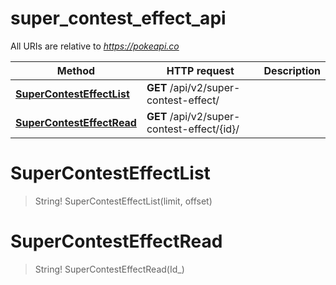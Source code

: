 # super_contest_effect_api

All URIs are relative to *https://pokeapi.co*

Method | HTTP request | Description
------------- | ------------- | -------------
[**SuperContestEffectList**](super_contest_effect_api.md#SuperContestEffectList) | **GET** /api/v2/super-contest-effect/ | 
[**SuperContestEffectRead**](super_contest_effect_api.md#SuperContestEffectRead) | **GET** /api/v2/super-contest-effect/{id}/ | 


<a name="SuperContestEffectList"></a>
# **SuperContestEffectList**
> String! SuperContestEffectList(limit, offset)


<a name="SuperContestEffectRead"></a>
# **SuperContestEffectRead**
> String! SuperContestEffectRead(Id_)


